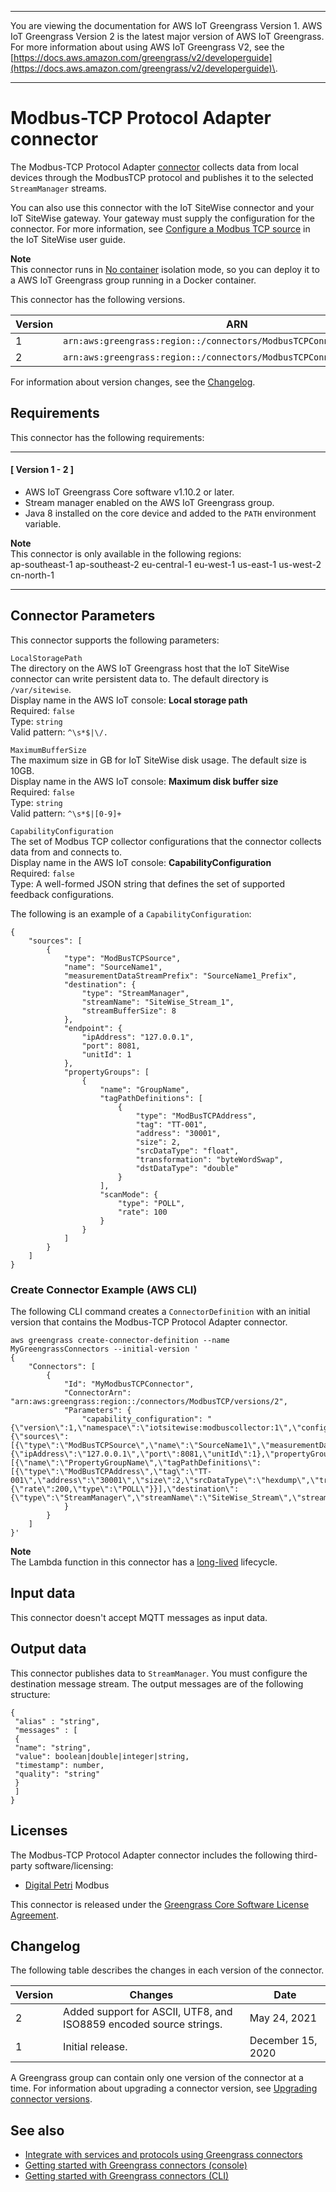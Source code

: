 --------

You are viewing the documentation for AWS IoT Greengrass Version 1\. AWS IoT Greengrass Version 2 is the latest major version of AWS IoT Greengrass\. For more information about using AWS IoT Greengrass V2, see the [https://docs.aws.amazon.com/greengrass/v2/developerguide](https://docs.aws.amazon.com/greengrass/v2/developerguide)\.

--------

# Modbus\-TCP Protocol Adapter connector<a name="modbus-tcp-connector"></a>

The Modbus\-TCP Protocol Adapter [connector](connectors.md) collects data from local devices through the ModbusTCP protocol and publishes it to the selected `StreamManager` streams\.

You can also use this connector with the IoT SiteWise connector and your IoT SiteWise gateway\. Your gateway must supply the configuration for the connector\. For more information, see [Configure a Modbus TCP source](http://docs.aws.amazon.com/iot-sitewise/latest/userguide/configure-modbus-source.html) in the IoT SiteWise user guide\. 

**Note**  
 This connector runs in [No container](lambda-group-config.md#no-container-mode) isolation mode, so you can deploy it to a AWS IoT Greengrass group running in a Docker container\. 

This connector has the following versions\.


| Version | ARN | 
| --- | --- | 
| 1 | `arn:aws:greengrass:region::/connectors/ModbusTCPConnector/versions/1` | 
| 2 | `arn:aws:greengrass:region::/connectors/ModbusTCPConnector/versions/2` | 

For information about version changes, see the [Changelog](#modbus-tcp-connector-changelog)\.

## Requirements<a name="modbus-tcp-connector-req"></a>

This connector has the following requirements:

------
#### [ Version 1 \- 2 ]
+ AWS IoT Greengrass Core software v1\.10\.2 or later\.
+ Stream manager enabled on the AWS IoT Greengrass group\.
+ Java 8 installed on the core device and added to the `PATH` environment variable\.

**Note**  
 This connector is only available in the following regions:   
ap\-southeast\-1
ap\-southeast\-2
eu\-central\-1
eu\-west\-1
us\-east\-1
us\-west\-2
cn\-north\-1

------

## Connector Parameters<a name="modbus-tcp-connector-param"></a>

This connector supports the following parameters:

`LocalStoragePath`  
The directory on the AWS IoT Greengrass host that the IoT SiteWise connector can write persistent data to\. The default directory is `/var/sitewise`\.  
Display name in the AWS IoT console: **Local storage path**  
Required: `false`  
Type: `string`  
Valid pattern: `^\s*$|\/.`

`MaximumBufferSize`  
The maximum size in GB for IoT SiteWise disk usage\. The default size is 10GB\.  
Display name in the AWS IoT console: **Maximum disk buffer size**  
Required: `false`  
Type: `string`  
Valid pattern: `^\s*$|[0-9]+`

`CapabilityConfiguration`  
The set of Modbus TCP collector configurations that the connector collects data from and connects to\.  
Display name in the AWS IoT console: **CapabilityConfiguration**  
Required: `false`  
Type: A well\-formed JSON string that defines the set of supported feedback configurations\.

The following is an example of a `CapabilityConfiguration`:

```
{
    "sources": [
        {
            "type": "ModBusTCPSource",
            "name": "SourceName1",
            "measurementDataStreamPrefix": "SourceName1_Prefix",
            "destination": {
                "type": "StreamManager",
                "streamName": "SiteWise_Stream_1",
                "streamBufferSize": 8
            },
            "endpoint": {
                "ipAddress": "127.0.0.1",
                "port": 8081,
                "unitId": 1
            },
            "propertyGroups": [
                {
                    "name": "GroupName",
                    "tagPathDefinitions": [
                        {
                            "type": "ModBusTCPAddress",
                            "tag": "TT-001",
                            "address": "30001",
                            "size": 2,
                            "srcDataType": "float",
                            "transformation": "byteWordSwap",
                            "dstDataType": "double"
                        }
                    ],
                    "scanMode": {
                        "type": "POLL",
                        "rate": 100
                    }
                }
            ]
        }
    ]
}
```

### Create Connector Example \(AWS CLI\)<a name="modbus-connector-create"></a>

The following CLI command creates a `ConnectorDefinition` with an initial version that contains the Modbus\-TCP Protocol Adapter connector\.

```
aws greengrass create-connector-definition --name MyGreengrassConnectors --initial-version '
{
    "Connectors": [
        {
            "Id": "MyModbusTCPConnector",
            "ConnectorArn": "arn:aws:greengrass:region::/connectors/ModbusTCP/versions/2",
            "Parameters": {
                "capability_configuration": "{\"version\":1,\"namespace\":\"iotsitewise:modbuscollector:1\",\"configuration\":\"{\"sources\":[{\"type\":\"ModBusTCPSource\",\"name\":\"SourceName1\",\"measurementDataStreamPrefix\":\"\",\"endpoint\":{\"ipAddress\":\"127.0.0.1\",\"port\":8081,\"unitId\":1},\"propertyGroups\":[{\"name\":\"PropertyGroupName\",\"tagPathDefinitions\":[{\"type\":\"ModBusTCPAddress\",\"tag\":\"TT-001\",\"address\":\"30001\",\"size\":2,\"srcDataType\":\"hexdump\",\"transformation\":\"noSwap\",\"dstDataType\":\"string\"}],\"scanMode\":{\"rate\":200,\"type\":\"POLL\"}}],\"destination\":{\"type\":\"StreamManager\",\"streamName\":\"SiteWise_Stream\",\"streamBufferSize\":10},\"minimumInterRequestDuration\":200}]}\"}"
            }
        }
    ]
}'
```

**Note**  
The Lambda function in this connector has a [long\-lived](lambda-functions.md#lambda-lifecycle) lifecycle\.

## Input data<a name="modbus-tcp-connector-data-input"></a>

This connector doesn't accept MQTT messages as input data\.

## Output data<a name="modbus-tcp-connector-data-output"></a>

This connector publishes data to `StreamManager`\. You must configure the destination message stream\. The output messages are of the following structure:

```
{
 "alias" : "string",
 "messages" : [
 {
 "name": "string",
 "value": boolean|double|integer|string,
 "timestamp": number,
 "quality": "string"
 }
 ]
}
```

## Licenses<a name="modbus-tcp-connector-license"></a>

The Modbus\-TCP Protocol Adapter connector includes the following third\-party software/licensing:
+ [Digital Petri](https://github.com/digitalpetri/modbus) Modbus

This connector is released under the [Greengrass Core Software License Agreement](https://greengrass-release-license.s3.us-west-2.amazonaws.com/greengrass-license-v1.pdf)\.

## Changelog<a name="modbus-tcp-connector-changelog"></a>

The following table describes the changes in each version of the connector\.


| Version | Changes | Date | 
| --- | --- | --- | 
| 2 | Added support for ASCII, UTF8, and ISO8859 encoded source strings\. | May 24, 2021 | 
| 1 | Initial release\. | December 15, 2020 | 

<a name="one-conn-version"></a>A Greengrass group can contain only one version of the connector at a time\. For information about upgrading a connector version, see [Upgrading connector versions](connectors.md#upgrade-connector-versions)\.

## See also<a name="modbus-tcp-connector-see-also"></a>
+ [Integrate with services and protocols using Greengrass connectors](connectors.md)
+ [Getting started with Greengrass connectors \(console\)](connectors-console.md)
+ [Getting started with Greengrass connectors \(CLI\)](connectors-cli.md)